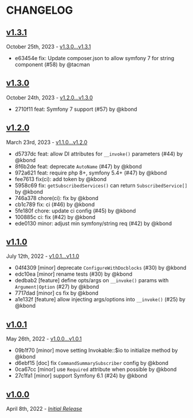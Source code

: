 # CHANGELOG

## [v1.3.1](https://github.com/zenstruck/console-extra/releases/tag/v1.3.1)

October 25th, 2023 - [v1.3.0...v1.3.1](https://github.com/zenstruck/console-extra/compare/v1.3.0...v1.3.1)

* e63454e fix: Update composer.json to allow symfony 7 for string component (#58) by @tacman

## [v1.3.0](https://github.com/zenstruck/console-extra/releases/tag/v1.3.0)

October 24th, 2023 - [v1.2.0...v1.3.0](https://github.com/zenstruck/console-extra/compare/v1.2.0...v1.3.0)

* 2710f11 feat: Symfony 7 support (#57) by @kbond

## [v1.2.0](https://github.com/zenstruck/console-extra/releases/tag/v1.2.0)

March 23rd, 2023 - [v1.1.0...v1.2.0](https://github.com/zenstruck/console-extra/compare/v1.1.0...v1.2.0)

* d5737dc feat: allow DI attributes for `__invoke()` parameters (#44) by @kbond
* 8f6b2de feat: deprecate `AutoName` (#47) by @kbond
* 972a621 feat: require php 8+, symfony 5.4+ (#47) by @kbond
* fee7613 fix(ci): add token by @kbond
* 5958c69 fix: `getSubscribedServices()` can return `SubscribedService[]` by @kbond
* 746a378 chore(ci): fix by @kbond
* cb1c789 fix: ci (#46) by @kbond
* 5fe180f chore: update ci config (#45) by @kbond
* 100885c ci: fix (#42) by @kbond
* ede0130 minor: adjust min symfony/string req (#42) by @kbond

## [v1.1.0](https://github.com/zenstruck/console-extra/releases/tag/v1.1.0)

July 12th, 2022 - [v1.0.1...v1.1.0](https://github.com/zenstruck/console-extra/compare/v1.0.1...v1.1.0)

* 04f4309 [minor] deprecate `ConfigureWithDocblocks` (#30) by @kbond
* edc10ea [minor] rename tests (#30) by @kbond
* dedbab2 [feature] define opts/args on `__invoke()` params with `Argument|Option` (#27) by @kbond
* 7717dad [minor] cs fix by @kbond
* a1e132f [feature] allow injecting args/options into `__invoke()` (#25) by @kbond

## [v1.0.1](https://github.com/zenstruck/console-extra/releases/tag/v1.0.1)

May 26th, 2022 - [v1.0.0...v1.0.1](https://github.com/zenstruck/console-extra/compare/v1.0.0...v1.0.1)

* 09b1f70 [minor] move setting Invokable::$io to initialize method by @kbond
* d6ebf15 [doc] fix `CommandSummarySubscriber` config by @kbond
* 0ca67cc [minor] use `Required` attribute when possible by @kbond
* 27c1fa1 [minor] support Symfony 6.1 (#24) by @kbond

## [v1.0.0](https://github.com/zenstruck/console-extra/releases/tag/v1.0.0)

April 8th, 2022 - _[Initial Release](https://github.com/zenstruck/console-extra/commits/v1.0.0)_
